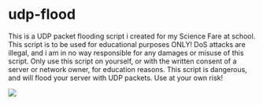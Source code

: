 # udp-flood
This is a UDP packet flooding script i created for my Science Fare at school. This script is to be used for educational purposes ONLY! DoS attacks are illegal, and i am in no way responsible for any damages or misuse of this script. Only use this script on yourself, or with the written consent of a server or network owner, for education reasons. This script is dangerous, and will flood your server with UDP packets. Use at your own risk!

<img src="https://cdn.discordapp.com/attachments/572508218673332244/653803618960408627/unknown.png">
